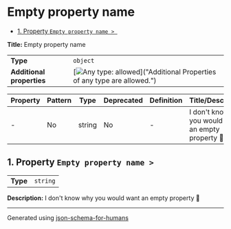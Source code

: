 # Empty property name

- [1. Property `Empty property name > `](#root)

**Title:** Empty property name

|                           |                                                                                                                                 |
| ------------------------- | ------------------------------------------------------------------------------------------------------------------------------- |
| **Type**                  | `object`                                                                                                                        |
| **Additional properties** | [![Any type: allowed](https://img.shields.io/badge/Any%20type-allowed-green)]("Additional Properties of any type are allowed.") |

| Property     | Pattern | Type   | Deprecated | Definition | Title/Description                                   |
| ------------ | ------- | ------ | ---------- | ---------- | --------------------------------------------------- |
| - [](#root ) | No      | string | No         | -          | I don't know why you would want an empty property 🤷 |

## <a name="root"></a>1. Property `Empty property name > `

|          |          |
| -------- | -------- |
| **Type** | `string` |

**Description:** I don't know why you would want an empty property 🤷

----------------------------------------------------------------------------------------------------------------------------
Generated using [json-schema-for-humans](https://github.com/coveooss/json-schema-for-humans)
